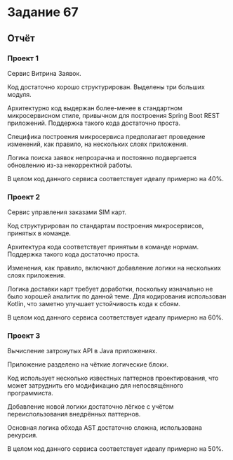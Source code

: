 # Задание 67

## Отчёт

### Проект 1

Сервис Витрина Заявок.

Код достаточно хорошо структурирован. Выделены три больших модуля.

Архитектурно код выдержан более-менее в стандартном микросервисном стиле, привычном для построения Spring Boot REST
приложений. Поддержка такого кода достаточно проста.

Специфика построения микросервиса предполагает проведение изменений, как правило, на нескольких слоях приложения.

Логика поиска заявок непрозрачна и постоянно подвергается обновлению из-за некорректной работы.

В целом код данного сервиса соответствует идеалу примерно на 40%.

### Проект 2

Сервис управления заказами SIM карт.

Код структурирован по стандартам построения микросервисов, принятых в команде.

Архитектура кода соответствует принятым в команде нормам. Поддержка такого кода достаточно проста.

Изменения, как правило, включают добавление логики на нескольких слоях приложения.

Логика доставки карт требует доработки, поскольку изначально не было хорошей аналитик по данной теме. Для кодирования
использован Kotlin, что заметно улучшает устойчивость кода к сбоям.

В целом код данного сервиса соответствует идеалу примерно на 60%.

### Проект 3

Вычисление затронутых API в Java приложениях.

Приложение разделено на чёткие логические блоки.

Код использует несколько известных паттернов проектирования, что может затруднить его модификацию для непосвящённого
программиста.

Добавление новой логики достаточно лёгкое с учётом переиспользования внедрённых паттернов.

Основная логика обхода AST достаточно сложна, использована рекурсия.

В целом код данного сервиса соответствует идеалу примерно на 50%.
